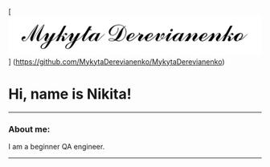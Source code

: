 [![Header](https://github.com/MykytaDerevianenko/MykytaDerevianenko/blob/main/assets/Name.png)]
(https://github.com/MykytaDerevianenko/MykytaDerevianenko)

<h1>Hi, name is Nikita!</h1>

---

### About me:

I am a beginner QA engineer.

---

<!--
**MykytaDerevianenko/MykytaDerevianenko** is a ✨ _special_ ✨ repository because its `README.md` (this file) appears on your GitHub profile.

Here are some ideas to get you started:

- 🔭 I’m currently working on ...
- 🌱 I’m currently learning ...
- 👯 I’m looking to collaborate on ...
- 🤔 I’m looking for help with ...
- 💬 Ask me about ...
- 📫 How to reach me: ...
- 😄 Pronouns: ...
- ⚡ Fun fact: ...
-->
